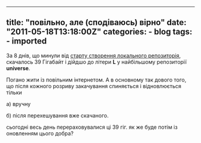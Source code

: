 
---
title: "повільно, але (сподіваюсь) вірно"
date: "2011-05-18T13:18:00Z"
categories:
    - blog
tags:
    - imported
---

За 8 днів, що минули від [старту створення локального репозиторія](http://p.disfinder.com/2011/05/lvm_11.html), скачалось 39 Гігабайт і дійдшо до літери **L** у найбільшому репозиторії **universe**.  

Погано жити із повільним інтернетом. А в основному так дового того, що після кожного розриву закачування спиняється і відновлюється тільки  

а) вручну  

б) після перехешування вже скачаного.  

сьогодні весь день перераховувалися ці 39 гіг. як же буде потім із оновленням цього добра?
